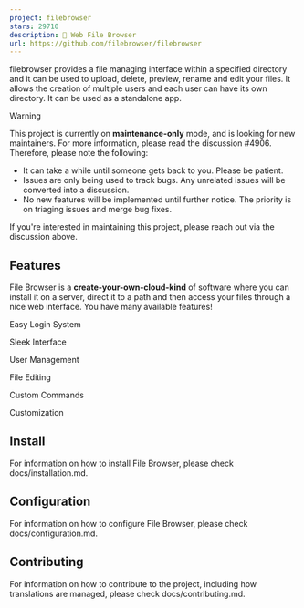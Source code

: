 ```yaml
---
project: filebrowser
stars: 29710
description: 📂 Web File Browser
url: https://github.com/filebrowser/filebrowser
---
```


filebrowser provides a file managing interface within a specified directory and it can be used to upload, delete, preview, rename and edit your files. It allows the creation of multiple users and each user can have its own directory. It can be used as a standalone app.

Warning

This project is currently on **maintenance-only** mode, and is looking for new maintainers. For more information, please read the discussion #4906. Therefore, please note the following:

-   It can take a while until someone gets back to you. Please be patient.
-   Issues are only being used to track bugs. Any unrelated issues will be converted into a discussion.
-   No new features will be implemented until further notice. The priority is on triaging issues and merge bug fixes.

If you're interested in maintaining this project, please reach out via the discussion above.

Features
--------

File Browser is a **create-your-own-cloud-kind** of software where you can install it on a server, direct it to a path and then access your files through a nice web interface. You have many available features!

Easy Login System

Sleek Interface

User Management

File Editing

Custom Commands

Customization

Install
-------

For information on how to install File Browser, please check docs/installation.md.

Configuration
-------------

For information on how to configure File Browser, please check docs/configuration.md.

Contributing
------------

For information on how to contribute to the project, including how translations are managed, please check docs/contributing.md.
